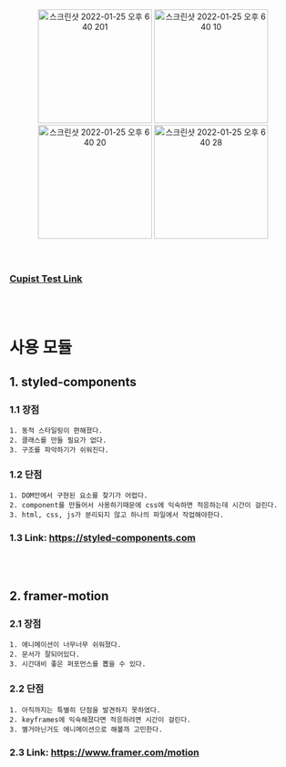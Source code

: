 <br/>
<br/>
</p>
<p align="center" >
<img width="200" alt="스크린샷 2022-01-25 오후 6 40 201" src="https://user-images.githubusercontent.com/12480618/150971565-d49553fb-eb1f-45b8-9dab-667fedc3c4c4.png">
<img width="200" alt="스크린샷 2022-01-25 오후 6 40 10" src="https://user-images.githubusercontent.com/12480618/150971395-75db48ee-9e92-4825-b2a0-67418ec58f63.png">
<img width="200" alt="스크린샷 2022-01-25 오후 6 40 20" src="https://user-images.githubusercontent.com/12480618/150971389-a8fbeb44-9f2f-41fc-9380-24d9a6539cfe.png">
<img width="200" alt="스크린샷 2022-01-25 오후 6 40 28" src="https://user-images.githubusercontent.com/12480618/150971391-040bde1c-d776-421a-bb72-f4f31ac9f179.png">
<br/>
<br/>
<br/>
</p>

### [Cupist Test Link](https://plusbeauxjours.github.io/CupistTest)

<br/>
<br/>

# 사용 모듈

## 1. styled-components

### 1.1 장점

    1. 동적 스타일링이 편해졌다.
    2. 클래스를 만들 필요가 없다.
    3. 구조를 파악하기가 쉬워진다.

### 1.2 단점

    1. DOM안에서 구현된 요소를 찾기가 어렵다.
    2. component를 만들어서 사용하기때문에 css에 익숙하면 적응하는데 시간이 걸린다.
    3. html, css, js가 분리되지 않고 하나의 파일에서 작업해야한다.

### 1.3 Link: <https://styled-components.com>

<br/>
<br/>

## 2. framer-motion

### 2.1 장점

    1. 에니메이션이 너무너무 쉬워졌다.
    2. 문서가 잘되어있다.
    3. 시간대비 좋은 퍼포먼스를 뽑을 수 있다.

### 2.2 단점

    1. 아직까지는 특별히 단점을 발견하지 못하였다.
    2. keyframes에 익숙해졌다면 적응하려면 시간이 걸린다.
    3. 별거아닌거도 에니메이션으로 해볼까 고민한다.

### 2.3 Link: <https://www.framer.com/motion>

<br/>
<br/>
